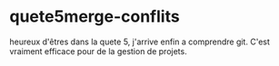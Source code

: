 # quete5merge-conflits
heureux d'êtres dans la quete 5, j'arrive enfin a comprendre git. C'est vraiment efficace pour de la gestion de projets.
